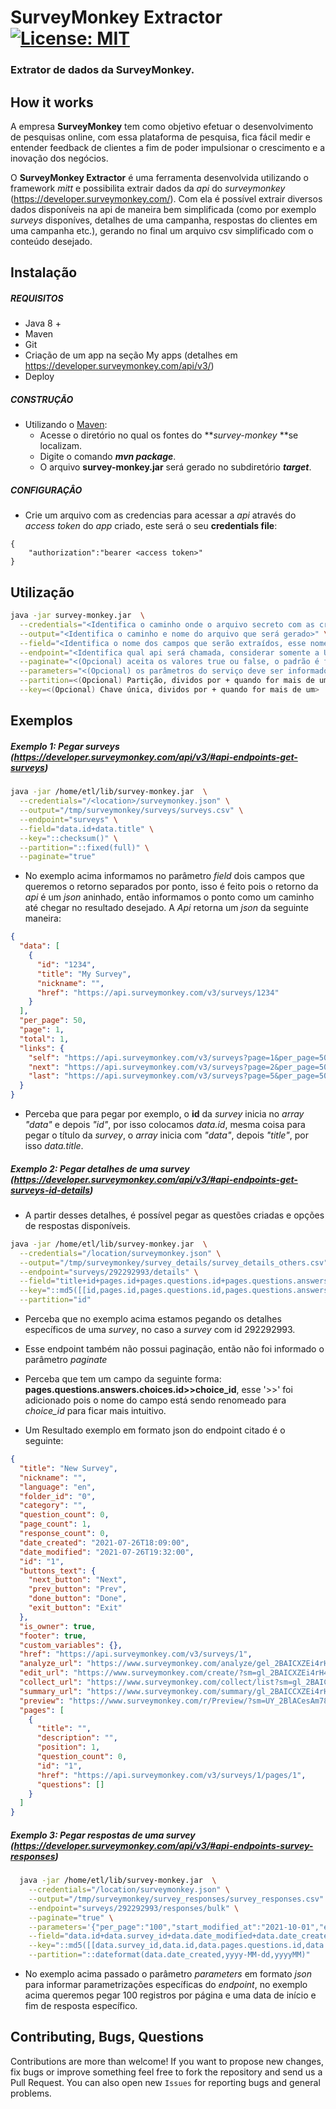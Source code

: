 # SurveyMonkey Extractor [![License: MIT](https://img.shields.io/badge/License-MIT-yellow.svg)](https://opensource.org/licenses/MIT)
### Extrator de dados da SurveyMonkey. 

## How it works

A empresa **SurveyMonkey** tem como objetivo efetuar o desenvolvimento de pesquisas online, com essa plataforma de pesquisa, fica fácil medir e entender feedback de clientes a fim de poder impulsionar o crescimento e a inovação dos negócios.

O **SurveyMonkey Extractor** é uma ferramenta desenvolvida utilizando o framework _mitt_ e possibilita extrair dados da _api_ do _surveymonkey_ (https://developer.surveymonkey.com/). Com ela é possível extrair diversos dados disponíveis na api de maneira bem simplificada (como por exemplo _surveys_ disponíves, detalhes de uma campanha, respostas do clientes em uma campanha etc.), gerando no final um arquivo csv simplificado com o conteúdo desejado.

## Instalação

##### REQUISITOS

- Java 8 +
- Maven
- Git
- Criação de um app na seção My apps (detalhes em https://developer.surveymonkey.com/api/v3/)
- Deploy

##### CONSTRUÇÃO

- Utilizando o [Maven](https://maven.apache.org/): 
    - Acesse o diretório no qual os fontes do **_survey-monkey_ **se localizam.
    - Digite o comando _**mvn package**_.
    - O arquivo **survey-monkey.jar** será gerado no subdiretório **_target_**.

##### CONFIGURAÇÂO

* Crie um arquivo com as credencias para acessar a _api_ através do _access token_ do _app_ criado, este será o seu **credentials file**:

```
{
	"authorization":"bearer <access token>"
}
```

## Utilização

```bash  
java -jar survey-monkey.jar  \
  --credentials="<Identifica o caminho onde o arquivo secreto com as credenciais está localizado>" \
  --output="<Identifica o caminho e nome do arquivo que será gerado>" \
  --field="<Identifica o nome dos campos que serão extraídos, esse nome de campo deve ser passado com ponto (.) quando for json aninhado, nos exemplos explicado melhor essa questão>" \
  --endpoint="<Identifica qual api será chamada, considerar somente a URI, caminho inicial padrão fixo é: https://api.surveymonkey.com/v3/>" \
  --paginate="<(Opcional) aceita os valores true ou false, o padrão é false | Nessa opção você deve informar se o endpoint tem ou não paginação, caso tenha paginação, ele irá percorrer todas as páginas do serviço, se baseando no nó per_page do json>" \
  --parameters="<(Opcional) os parâmetros do serviço deve ser informado nesse parâmetro, deve ser informado em json. Olhar exemplos.>" \
  --partition=<(Opcional) Partição, dividos por + quando for mais de um> \
  --key=<(Opcional) Chave única, dividos por + quando for mais de um>
```

## Exemplos

##### Exemplo 1: Pegar surveys (https://developer.surveymonkey.com/api/v3/#api-endpoints-get-surveys)

```bash
java -jar /home/etl/lib/survey-monkey.jar  \
  --credentials="/<location>/surveymonkey.json" \
  --output="/tmp/surveymonkey/surveys/surveys.csv" \
  --endpoint="surveys" \
  --field="data.id+data.title" \
  --key="::checksum()" \
  --partition="::fixed(full)" \
  --paginate="true"
```

* No exemplo acima informamos no parâmetro _field_ dois campos que queremos o retorno separados por ponto, isso é feito pois o retorno da _api_ é um _json_ aninhado, então informamos o ponto como um caminho até chegar no resultado desejado. A _Api_ retorna um _json_ da seguinte maneira:

```json
{
  "data": [
    {
      "id": "1234",
      "title": "My Survey",
      "nickname": "",
      "href": "https://api.surveymonkey.com/v3/surveys/1234"
    }
  ],
  "per_page": 50,
  "page": 1,
  "total": 1,
  "links": {
    "self": "https://api.surveymonkey.com/v3/surveys?page=1&per_page=50",
    "next": "https://api.surveymonkey.com/v3/surveys?page=2&per_page=50",
    "last": "https://api.surveymonkey.com/v3/surveys?page=5&per_page=50"
  }
}
```

* Perceba que para pegar por exemplo, o **id** da _survey_ inicia no _array_ _"data"_ e depois _"id"_, por isso colocamos _data.id_, mesma coisa para pegar o título da _survey_, o _array_ inicia com _"data"_, depois _"title"_, por isso _data.title_.


##### Exemplo 2: Pegar detalhes de uma survey (https://developer.surveymonkey.com/api/v3/#api-endpoints-get-surveys-id-details)

* A partir desses detalhes, é possível pegar as questões criadas e opções de respostas disponíveis.

```bash
java -jar /home/etl/lib/survey-monkey.jar  \
  --credentials="/location/surveymonkey.json" \
  --output="/tmp/surveymonkey/survey_details/survey_details_others.csv" \
  --endpoint="surveys/292292993/details" \
  --field="title+id+pages.id+pages.questions.id+pages.questions.answers.choices.id>>choice_id+pages.questions.headings.heading+pages.questions.answers.choices.text>>choice_text" \
  --key="::md5([[id,pages.id,pages.questions.id,pages.questions.answers.choices.id]])" \
  --partition="id"
```

* Perceba que no exemplo acima estamos pegando os detalhes específicos de uma _survey_, no caso a _survey_ com id 292292993.
* Esse endpoint também não possui paginação, então não foi informado o parâmetro _paginate_
* Perceba que tem um campo da seguinte forma: **pages.questions.answers.choices.id>>choice_id**, esse '>>' foi adicionado pois o nome do campo está sendo renomeado para _choice_id_ para ficar mais intuitivo.

* Um Resultado exemplo em formato json do endpoint citado é o seguinte:

```json
{
  "title": "New Survey",
  "nickname": "",
  "language": "en",
  "folder_id": "0",
  "category": "",
  "question_count": 0,
  "page_count": 1,
  "response_count": 0,
  "date_created": "2021-07-26T18:09:00",
  "date_modified": "2021-07-26T19:32:00",
  "id": "1",
  "buttons_text": {
    "next_button": "Next",
    "prev_button": "Prev",
    "done_button": "Done",
    "exit_button": "Exit"
  },
  "is_owner": true,
  "footer": true,
  "custom_variables": {},
  "href": "https://api.surveymonkey.com/v3/surveys/1",
  "analyze_url": "https://www.surveymonkey.com/analyze/gel_2BAICXZEi4rH4ITcFzAin50QyBg8dHsw877lCBjYlk_3D",
  "edit_url": "https://www.surveymonkey.com/create/?sm=gl_2BAICXZEi4rH4ITcFzAAin50QyBg8dHsw877lCBjYlk_3D",
  "collect_url": "https://www.surveymonkey.com/collect/list?sm=gl_2BAICXZEi4rH4ITcFzAAin50QyBg8dHsw877lCBjYlk_3D",
  "summary_url": "https://www.surveymonkey.com/summary/gl_2BAICCXZEi4rH4ITcFzAin50QyBg8dHsw877lCBjYlk_3D",
  "preview": "https://www.surveymonkey.com/r/Preview/?sm=UY_2BlACesAm789uYe_2B0Zln_2Fs_2F9GndhH015uffhkTaxfBCBn3Gcj_2BTQrIRea7upQwrz",
  "pages": [
    {
      "title": "",
      "description": "",
      "position": 1,
      "question_count": 0,
      "id": "1",
      "href": "https://api.surveymonkey.com/v3/surveys/1/pages/1",
      "questions": []
    }
  ]
}
```


##### Exemplo 3: Pegar respostas de uma survey (https://developer.surveymonkey.com/api/v3/#api-endpoints-survey-responses)

```bash
  java -jar /home/etl/lib/survey-monkey.jar  \
    --credentials="/location/surveymonkey.json" \
    --output="/tmp/surveymonkey/survey_responses/survey_responses.csv" \
    --endpoint="surveys/292292993/responses/bulk" \
    --paginate="true" \
    --parameters='{"per_page":"100","start_modified_at":"2021-10-01","end_modified_at":"2021-10-27"}' \
    --field="data.id+data.survey_id+data.date_modified+data.date_created+data.custom_variables.E>>user_email+data.ip_address+data.pages.questions.id+data.pages.questions.answers.choice_id+data.pages.id+data.pages.questions.answers.text" \
    --key="::md5([[data.survey_id,data.id,data.pages.questions.id,data.pages.id,data.pages.questions.answers.choice_id]])" \
    --partition="::dateformat(data.date_created,yyyy-MM-dd,yyyyMM)"
```

* No exemplo acima passado o parâmetro _parameters_ em formato _json_ para informar parametrizações específicas do _endpoint_, no exemplo acima queremos pegar 100 registros por página e uma data de início e fim de resposta específico.



## Contributing, Bugs, Questions
Contributions are more than welcome! If you want to propose new changes, fix bugs or improve something feel free to fork the repository and send us a Pull Request. You can also open new `Issues` for reporting bugs and general problems.
